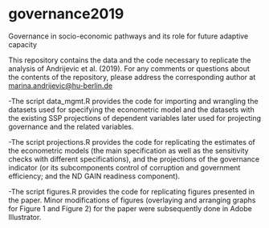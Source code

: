 # governance2019
Governance in socio-economic pathways and its role for future adaptive capacity

This repository contains the data and the code necessary to replicate the analysis of Andrijevic et al. (2019).
For any comments or questions about the contents of the repository, please address the corresponding author at marina.andrijevic@hu-berlin.de

-The script data_mgmt.R provides the code for importing and wrangling the datasets used for specifying 
the econometric model and the datasets with the existing SSP projections of dependent variables later 
used for projecting governance and the related variables.

-The script projections.R provides the code for replicating the estimates of the econometric models 
(the main specification as well as the sensitivity checks with different specifications), and the 
projections of the governance indicator (or its subcomponents control of corruption and government efficiency; 
and the ND GAIN readiness component).

-The script figures.R provides the code for replicating figures presented in the paper. Minor modifications 
of figures (overlaying and arranging graphs for Figure 1 and Figure 2) for the paper were subsequently done in Adobe Illustrator.



